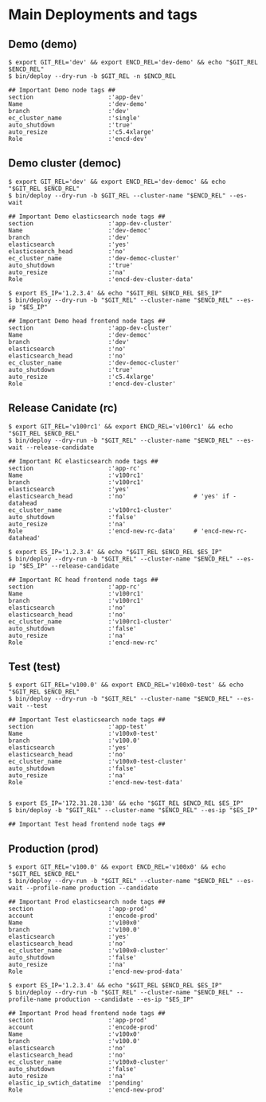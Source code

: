 # Main Deployments and tags

## Demo (demo)
    $ export GIT_REL='dev' && export ENCD_REL='dev-demo' && echo "$GIT_REL $ENCD_REL"
    $ bin/deploy --dry-run -b $GIT_REL -n $ENCD_REL

    ## Important Demo node tags ## 
    section                     :'app-dev'
    Name                        :'dev-demo'
    branch                      :'dev'
    ec_cluster_name             :'single'
    auto_shutdown               :'true'
    auto_resize                 :'c5.4xlarge'
    Role                        :'encd-dev'


## Demo cluster (democ)
    $ export GIT_REL='dev' && export ENCD_REL='dev-democ' && echo "$GIT_REL $ENCD_REL"
    $ bin/deploy --dry-run -b $GIT_REL --cluster-name "$ENCD_REL" --es-wait

    ## Important Demo elasticsearch node tags ##
    section                     :'app-dev-cluster'
    Name                        :'dev-democ'
    branch                      :'dev'
    elasticsearch               :'yes'
    elasticsearch_head          :'no'
    ec_cluster_name             :'dev-democ-cluster'
    auto_shutdown               :'true'
    auto_resize                 :'na'
    Role                        :'encd-dev-cluster-data'

    $ export ES_IP='1.2.3.4' && echo "$GIT_REL $ENCD_REL $ES_IP"
    $ bin/deploy --dry-run -b "$GIT_REL" --cluster-name "$ENCD_REL" --es-ip "$ES_IP"
    
    ## Important Demo head frontend node tags ##
    section                     :'app-dev-cluster'
    Name                        :'dev-democ'
    branch                      :'dev'
    elasticsearch               :'no'
    elasticsearch_head          :'no'
    ec_cluster_name             :'dev-democ-cluster'
    auto_shutdown               :'true'
    auto_resize                 :'c5.4xlarge'
    Role                        :'encd-dev-cluster'


## Release Canidate (rc)
    $ export GIT_REL='v100rc1' && export ENCD_REL='v100rc1' && echo "$GIT_REL $ENCD_REL"
    $ bin/deploy --dry-run -b "$GIT_REL" --cluster-name "$ENCD_REL" --es-wait --release-candidate

    ## Important RC elasticsearch node tags ##
    section                     :'app-rc'
    Name                        :'v100rc1'              
    branch                      :'v100rc1'
    elasticsearch               :'yes'
    elasticsearch_head          :'no'                   # 'yes' if -datahead
    ec_cluster_name             :'v100rc1-cluster'
    auto_shutdown               :'false'
    auto_resize                 :'na'
    Role                        :'encd-new-rc-data'     # 'encd-new-rc-datahead'

    $ export ES_IP='1.2.3.4' && echo "$GIT_REL $ENCD_REL $ES_IP"
    $ bin/deploy --dry-run -b "$GIT_REL" --cluster-name "$ENCD_REL" --es-ip "$ES_IP" --release-candidate

    ## Important RC head frontend node tags ##
    section                     :'app-rc'
    Name                        :'v100rc1'
    branch                      :'v100rc1'
    elasticsearch               :'no'
    elasticsearch_head          :'no'
    ec_cluster_name             :'v100rc1-cluster'
    auto_shutdown               :'false'
    auto_resize                 :'na'
    Role                        :'encd-new-rc'


## Test (test)
    $ export GIT_REL='v100.0' && export ENCD_REL='v100x0-test' && echo "$GIT_REL $ENCD_REL"
    $ bin/deploy --dry-run -b "$GIT_REL" --cluster-name "$ENCD_REL" --es-wait --test
    
    ## Important Test elasticsearch node tags ##
    section                     :'app-test'
    Name                        :'v100x0-test'
    branch                      :'v100.0'
    elasticsearch               :'yes'
    elasticsearch_head          :'no'
    ec_cluster_name             :'v100x0-test-cluster'
    auto_shutdown               :'false'
    auto_resize                 :'na'
    Role                        :'encd-new-test-data'


    $ export ES_IP='172.31.28.138' && echo "$GIT_REL $ENCD_REL $ES_IP"
    $ bin/deploy -b "$GIT_REL" --cluster-name "$ENCD_REL" --es-ip "$ES_IP"
    
    ## Important Test head frontend node tags ##



## Production (prod)
    $ export GIT_REL='v100.0' && export ENCD_REL='v100x0' && echo "$GIT_REL $ENCD_REL"
    $ bin/deploy --dry-run -b "$GIT_REL" --cluster-name "$ENCD_REL" --es-wait --profile-name production --candidate
   
    ## Important Prod elasticsearch node tags ##
    section                     :'app-prod'
    account                     :'encode-prod'
    Name                        :'v100x0'
    branch                      :'v100.0'
    elasticsearch               :'yes'
    elasticsearch_head          :'no'
    ec_cluster_name             :'v100x0-cluster'
    auto_shutdown               :'false'
    auto_resize                 :'na'
    Role                        :'encd-new-prod-data'

    $ export ES_IP='1.2.3.4' && echo "$GIT_REL $ENCD_REL $ES_IP"
    $ bin/deploy --dry-run -b "$GIT_REL" --cluster-name "$ENCD_REL" --profile-name production --candidate --es-ip "$ES_IP"

    ## Important Prod head frontend node tags ##
    section                     :'app-prod'
    account                     :'encode-prod'
    Name                        :'v100x0'
    branch                      :'v100.0'
    elasticsearch               :'no'
    elasticsearch_head          :'no'
    ec_cluster_name             :'v100x0-cluster'
    auto_shutdown               :'false'
    auto_resize                 :'na'
    elastic_ip_swtich_datatime  :'pending'
    Role                        :'encd-new-prod'
